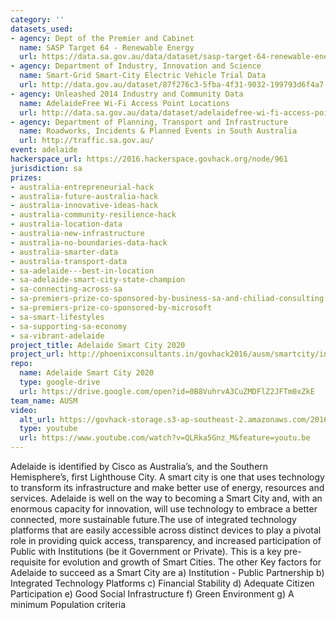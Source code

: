 ```yaml
---
category: ''
datasets_used:
- agency: Dept of the Premier and Cabinet
  name: SASP Target 64 - Renewable Energy
  url: https://data.sa.gov.au/data/dataset/sasp-target-64-renewable-energy
- agency: Department of Industry, Innovation and Science
  name: Smart-Grid Smart-City Electric Vehicle Trial Data
  url: http://data.gov.au/dataset/87f276c3-5fba-4f31-9032-199793d6f4a7
- agency: Unleashed 2014 Industry and Community Data
  name: AdelaideFree Wi-Fi Access Point Locations
  url: http://data.sa.gov.au/data/dataset/adelaidefree-wi-fi-access-point-locations
- agency: Department of Planning, Transport and Infrastructure
  name: Roadworks, Incidents & Planned Events in South Australia
  url: http://traffic.sa.gov.au/
event: adelaide
hackerspace_url: https://2016.hackerspace.govhack.org/node/961
jurisdiction: sa
prizes:
- australia-entrepreneurial-hack
- australia-future-australia-hack
- australia-innovative-ideas-hack
- australia-community-resilience-hack
- australia-location-data
- australia-new-infrastructure
- australia-no-boundaries-data-hack
- australia-smarter-data
- australia-transport-data
- sa-adelaide---best-in-location
- sa-adelaide-smart-city-state-champion
- sa-connecting-across-sa
- sa-premiers-prize-co-sponsored-by-business-sa-and-chiliad-consulting
- sa-premiers-prize-co-sponsored-by-microsoft
- sa-smart-lifestyles
- sa-supporting-sa-economy
- sa-vibrant-adelaide
project_title: Adelaide Smart City 2020
project_url: http://phoenixconsultants.in/govhack2016/ausm/smartcity/index.html
repo:
  name: Adelaide Smart City 2020
  type: google-drive
  url: https://drive.google.com/open?id=0B8VuhrvA3CuZMDFlZ2JFTm0xZkE
team_name: AUSM
video:
  alt_url: https://govhack-storage.s3-ap-southeast-2.amazonaws.com/2016/AUSM%20Adelaide%20Smart%20City%20Unleashed%202016.mp4
  type: youtube
  url: https://www.youtube.com/watch?v=QLRka5Gnz_M&feature=youtu.be
---
```


Adelaide is identified by Cisco as Australia’s, and the Southern Hemisphere’s, first Lighthouse City.
A smart city is one that uses technology to transform its infrastructure and make better use of energy, resources and services.
Adelaide is well on the way to becoming a Smart City and, with an enormous capacity for innovation, will use technology to embrace a better connected, more sustainable future.The use of integrated technology platforms that are easily accessible across distinct devices to play a pivotal role in providing quick access, transparency, and increased participation of Public with Institutions (be it Government or Private). This is a key pre-requisite for evolution and growth of Smart Cities.
The other Key factors for Adelaide to succeed as a Smart City are
a) Institution - Public Partnership
b) Integrated Technology Platforms
c) Financial Stability
d) Adequate Citizen Participation
e) Good Social Infrastructure
f) Green Environment
g) A minimum Population criteria